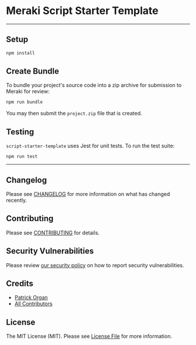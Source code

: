 # Meraki Script Starter Template

---

## Setup

```bash
npm install
```

## Create Bundle

To bundle your project's source code into a zip archive for submission to Meraki for review:

```bash
npm run bundle
```

You may then submit the `project.zip` file that is created.

## Testing

`script-starter-template` uses Jest for unit tests.  To run the test suite:

`npm run test`

---

## Changelog

Please see [CHANGELOG](CHANGELOG.md) for more information on what has changed recently.

## Contributing

Please see [CONTRIBUTING](.github/CONTRIBUTING.md) for details.

## Security Vulnerabilities

Please review [our security policy](../../security/policy) on how to report security vulnerabilities.

## Credits

- [Patrick Organ](https://github.com/patinthehat)
- [All Contributors](../../contributors)

## License

The MIT License (MIT). Please see [License File](LICENSE) for more information.
